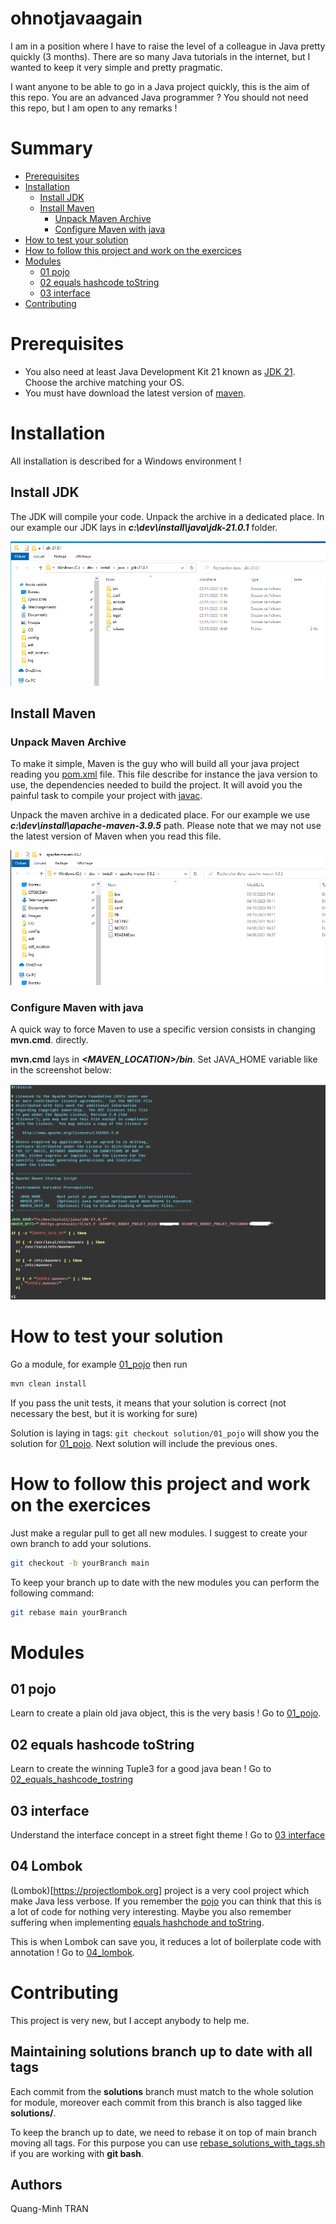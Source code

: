 # ohnotjavaagain
I am in a position where I have to raise the level of a colleague in Java pretty quickly (3 months).
There are so many Java tutorials in the internet, but I wanted to keep it very simple and pretty pragmatic.

I want anyone to be able to go in a Java project quickly, this is the aim of this repo. You are an advanced Java programmer ? You should not need this repo, but I am open to any remarks !

# Summary

- [Prerequisites](#prerequisites)
- [Installation](#installation)
  - [Install JDK](#install-jdk)
  - [Install Maven](#install-maven)
    - [Unpack Maven Archive](#unpack-maven-archive)
    - [Configure Maven with java](#configure-maven-with-java)
- [How to test your solution](#how-to-test-your-solution)
- [How to follow this project and work on the exercices](#how-to-follow-this-project-and-work-on-the-exercices)
- [Modules](#modules)
  - [01 pojo](#01-pojo)
  - [02 equals hashcode toString](#02-equals-hashcode-tostring)
  - [03 interface](#03-interface)
- [Contributing](#contributing)

# Prerequisites

- You also need at least Java Development Kit 21 known as [JDK 21](https://jdk.java.net/21). Choose the archive matching your OS.
- You must have download the latest version of [maven](https://maven.apache.org/download.cgi).

# Installation

All installation is described for a Windows environment !

## Install JDK

The JDK will compile your code. Unpack the archive in a dedicated place. In our example our JDK lays in _**c:\dev\install\java\jdk-21.0.1**_
folder.

![java 21 location](images/java21_path.png)

## Install Maven

### Unpack Maven Archive

To make it simple, Maven is the guy who will build all your java project reading you [pom.xml](pom.xml) file. This file
describe for instance the java version to use, the dependencies needed to build the project. It will avoid you the painful
task to compile your project with [javac](https://docs.oracle.com/en/java/javase/21/docs/specs/man/javac.html).

Unpack the maven archive in a dedicated place. For our example we use _**c:\dev\install\apache-maven-3.9.5**_ path.
Please note that we may not use the latest version of Maven when you read this file.

![maven location](images/maven_location.png)

### Configure Maven with java

A quick way to force Maven to use a specific version consists in changing **mvn.cmd**.
directly.

**mvn.cmd** lays in **_<MAVEN_LOCATION>/bin_**. Set JAVA_HOME variable like in the screenshot below:

![java_home_in_mvn.png](images/java_home_in_mvn.png)

# How to test your solution
Go a module, for example [01_pojo](01_pojo) then run
```bash
mvn clean install
```

If you pass the unit tests, it means that your solution is correct (not necessary the best, but it is working for sure)

Solution is laying in tags: `git checkout solution/01_pojo` will show you the solution for [01_pojo](01_pojo). Next solution
will include the previous ones.

# How to follow this project and work on the exercices

Just make a regular pull to get all new modules. I suggest to create your own branch to add your solutions.
```bash
git checkout -b yourBranch main
```
To keep your branch up to date with the new modules you can perform the following command:
```bash
git rebase main yourBranch
```

# Modules

## 01 pojo

Learn to create a plain old java object, this is the very basis ! Go to [01_pojo](01_pojo).

## 02 equals hashcode toString

Learn to create the winning Tuple3 for a good java bean ! Go to [02_equals_hashcode_tostring](02_equals_hashcode_tostring)

## 03 interface

Understand the interface concept in a street fight theme ! Go to [03 interface](03_interface)

## 04 Lombok

(Lombok)[https://projectlombok.org] project is a very cool project which make Java less verbose. If you remember the [pojo](01_pojo)
you can think that this is a lot of code for nothing very interesting. Maybe you also remember suffering when implementing
[equals hashchode and toString](02_equals_hashcode_tostring).

This is when Lombok can save you, it reduces a lot of boilerplate code with annotation ! Go to [04_lombok](04_lombok).

# Contributing

This project is very new, but I accept anybody to help me.

## Maintaining solutions branch up to date with all tags

Each commit from the **solutions** branch must match to the whole solution for module, moreover each commit from this
branch is also tagged like **solutions/<module name>**.

To keep the branch up to date, we need to rebase it on top of main branch moving all tags. For this purpose you can use
[rebase_solutions_with_tags.sh](internal/rebase_solutions_with_tags.sh) if you are working with **git bash**.

## Authors

Quang-Minh TRAN